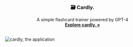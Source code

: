 <div align="center">
  <br />
  <h3 align="center">🗃️ Cardly.</h3>
  <p align="center">
    A simple flashcard trainer powered by GPT-4
    <br />
    <a href="https://cardly.phibre.dev"><strong>Explore cardly. »</strong></a>
    <br />
    <br />
  </p>
</div>

<img src="TODO: cardly.png" alt="cardly, the application">
